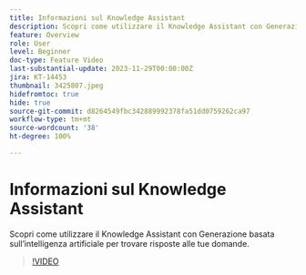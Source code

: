 ```yaml
---
title: Informazioni sul Knowledge Assistant
description: Scopri come utilizzare il Knowledge Assistant con Generazione basata sull’intelligenza artificiale per trovare risposte alle tue domande.
feature: Overview
role: User
level: Beginner
doc-type: Feature Video
last-substantial-update: 2023-11-29T00:00:00Z
jira: KT-14453
thumbnail: 3425807.jpeg
hidefromtoc: true
hide: true
source-git-commit: d8264549fbc342889992378fa51dd0759262ca97
workflow-type: tm+mt
source-wordcount: '38'
ht-degree: 100%

---
```



# Informazioni sul Knowledge Assistant

Scopri come utilizzare il Knowledge Assistant con Generazione basata sull’intelligenza artificiale per trovare risposte alle tue domande.

>[!VIDEO](https://video.tv.adobe.com/v/3425807/?learn=on)

